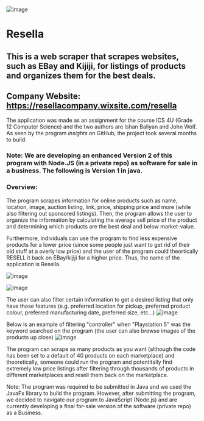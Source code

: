 ![image](https://user-images.githubusercontent.com/43831507/100688976-8fa11c00-3351-11eb-9cea-e5cf2cb69e52.png)

# Resella

## This is a web scraper that scrapes websites, such as EBay and Kijiji, for listings of products and organizes them for the best deals.

## Company Website: https://resellacompany.wixsite.com/resella ##

The application was made as an assignment for the course ICS 4U (Grade 12 Computer Science) and the two authors are Ishan Baliyan and John Wolf. As seen by the program *insights* on GitHub, the project took several months to build. 

### Note: We are developing an enhanced Version 2 of this program with Node.JS (in a private repo) as software for sale in a business. The following is Version 1 in java. ###

### Overview: 
The program scrapes information for online products such as name, location, image, auction listing, link, price, shipping price and more (while also filtering out sponsored listings).
Then, the program allows the user to organize the information by calculating the average sell price of the product and determining which products are the best deal and below market-value.

Furthermore, individuals can use the program to find less expensive products for a lower price (since some people just want to get rid of their old stuff at a overly low price) and the user of the program could theortically RESELL it back on EBay/kijiji for a higher price.
Thus, the name of the application is Resella.

![image](https://user-images.githubusercontent.com/43831507/153688325-5b2e230e-5d71-455c-a8ea-2056a0c9d0cb.png)

![image](https://user-images.githubusercontent.com/43831507/153688529-4f3dce45-469f-4ffb-8b21-403ac521868c.png)

The user can also filter certain information to get a desired listing that only have those features (e.g. preferred location for pickup, preferred product colour, preferred manufacturing date, preferred size, etc...)
![image](https://user-images.githubusercontent.com/43831507/153688616-ceebde1e-9800-4102-980f-df3e44309a46.png)

Below is an example of filtering "controller" when "Playstation 5" was the keyword searched on the program (the user can also browse images of the products up close)
![image](https://user-images.githubusercontent.com/43831507/153688868-cc9d76c6-a3cd-46e8-bf14-b2cf5bf5e418.png)

The program can scrape as many products as you want (although the code has been set to a default of 40 products on each marketplace) and theoretically, someone could run the program and potentitally find extremely low price listings after filtering through thousands of products in different marketplaces and resell them back on the marketplace.

Note: The program was required to be submitted in Java and we used the JavaFx library to build the program. However, after submitting the program, we decided to navigate our program to JavaScript (Node.js) and are currently developing a final for-sale version of the software (private repo) as a Business.
